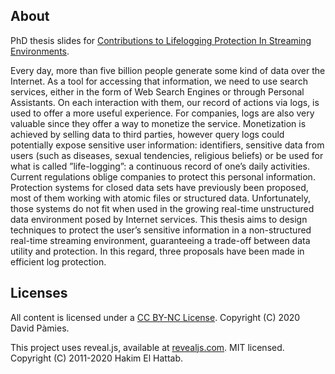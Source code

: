 ## About
PhD thesis slides for [Contributions to Lifelogging Protection In Streaming Environments](https://www.tdx.cat/handle/10803/669809).

Every day, more than five billion people generate some kind of data over the Internet. As a tool for accessing that information, we need to use search services, 
either in the form of Web Search Engines or through Personal Assistants. On each interaction with them, our record of actions via logs, is used to offer a more useful 
experience. For companies, logs are also very valuable since they offer a way to monetize the service. Monetization is achieved by selling data to third parties, 
however query logs could potentially expose sensitive user information: identifiers, sensitive data from users (such as diseases, sexual tendencies, religious beliefs) 
or be used for what is called ”life-logging”: a continuous record of one’s daily activities. Current regulations oblige companies to protect this personal information. 
Protection systems for closed data sets have previously been proposed, most of them working with atomic files or structured data. 
Unfortunately, those systems do not fit when used in the growing real-time unstructured data environment posed by Internet services. 
This thesis aims to design techniques to protect the user’s sensitive information in a non-structured real-time streaming environment, guaranteeing a trade-off 
between data utility and protection. In this regard, three proposals have been made in efficient log protection. 

## Licenses
All content is licensed under a [CC BY-NC License](https://creativecommons.org/licenses/by-nc/4.0/). 
Copyright (C) 2020 David Pàmies.

This project uses reveal.js, available at [revealjs.com](https://revealjs.com). MIT licensed.
Copyright (C) 2011-2020 Hakim El Hattab.
